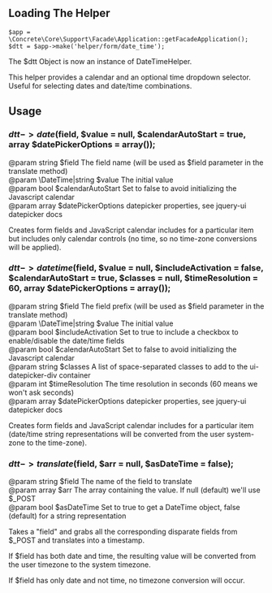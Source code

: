 ## Loading The Helper

```
$app = \Concrete\Core\Support\Facade\Application::getFacadeApplication();
$dtt = $app->make('helper/form/date_time');
```

The $dtt Object is now an instance of DateTimeHelper.

This helper provides a calendar and an optional time dropdown selector. Useful for selecting dates and date/time combinations.

## Usage

### $dtt->date($field, $value = null, $calendarAutoStart = true, array $datePickerOptions = array());

@param string $field The field name (will be used as $field parameter in the translate method)  
@param \DateTime|string $value The initial value  
@param bool $calendarAutoStart Set to false to avoid initializing the Javascript calendar  
@param array $datePickerOptions datepicker properties, see jquery-ui datepicker docs  

Creates form fields and JavaScript calendar includes for a particular item but includes only calendar controls (no time, so no time-zone conversions will be applied).

### $dtt->datetime($field, $value = null, $includeActivation = false, $calendarAutoStart = true, $classes = null, $timeResolution = 60, array $datePickerOptions = array());

@param string $field The field prefix (will be used as $field parameter in the translate method)  
@param \DateTime|string $value The initial value  
@param bool $includeActivation Set to true to include a checkbox to enable/disable the date/time fields  
@param bool $calendarAutoStart Set to false to avoid initializing the Javascript calendar  
@param string $classes A list of space-separated classes to add to the ui-datepicker-div container  
@param int $timeResolution The time resolution in seconds (60 means we won't ask seconds)  
@param array $datePickerOptions datepicker properties, see jquery-ui datepicker docs  

Creates form fields and JavaScript calendar includes for a particular item (date/time string representations will be converted from the user system-zone to the time-zone).

### $dtt->translate($field, $arr = null, $asDateTime = false);

@param string $field The name of the field to translate  
@param array $arr The array containing the value. If null (default) we'll use $_POST  
@param bool $asDateTime Set to true to get a DateTime object, false (default) for a string representation  

Takes a "field" and grabs all the corresponding disparate fields from $_POST and translates into a timestamp.

If $field has both date and time, the resulting value will be converted from the user timezone to the system timezone.

If $field has only date and not time, no timezone conversion will occur.